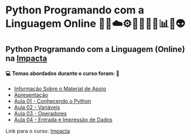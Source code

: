 # Python Programando com a Linguagem Online 🤖🎲☁️⚙️🤯👨🏻‍💻📊🐍👽
## Python Programando com a Linguagem (Online) na [Impacta](https://www.impacta.com.br/cursos/programando-com-a-linguagem-python-online)
#### 💻 Temas abordados durante o curso foram: 🚀
- [Informação Sobre o Material de Apoio](https://github.com/romulovieira777/Python_Programando_com_a_Linguagem_Online/tree/main/Informacao_Sobre_o_Material_de_Apoio)
- [Apresentação](https://github.com/romulovieira777/Python_Programando_com_a_Linguagem_Online/tree/main/Apresentacao)
- [Aula 01 - Conhecendo o Python](https://github.com/romulovieira777/Python_Programando_com_a_Linguagem_Online/tree/main/Aula_01_Conhecendo_o_Python)
- [Aula 02 - Variáveis](https://github.com/romulovieira777/Python_Programando_com_a_Linguagem_Online/tree/main/Aula_02_Variaveis)
- [Aula 03 - Operadores](https://github.com/romulovieira777/Python_Programando_com_a_Linguagem_Online/tree/main/Aula_03_Operadores)
- [Aula 04 - Entrada e Impressão de Dados]()

Link para o curso: [Impacta](https://www.impacta.com.br/cursos/programando-com-a-linguagem-python-online)